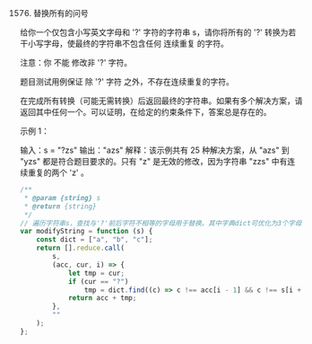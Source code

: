 1576. 替换所有的问号

给你一个仅包含小写英文字母和 '?' 字符的字符串 s，请你将所有的 '?' 转换为若干小写字母，使最终的字符串不包含任何 连续重复 的字符。

注意：你 不能 修改非 '?' 字符。

题目测试用例保证 除 '?' 字符 之外，不存在连续重复的字符。

在完成所有转换（可能无需转换）后返回最终的字符串。如果有多个解决方案，请返回其中任何一个。可以证明，在给定的约束条件下，答案总是存在的。

示例 1：

输入：s = "?zs"
输出："azs"
解释：该示例共有 25 种解决方案，从 "azs" 到 "yzs" 都是符合题目要求的。只有 "z" 是无效的修改，因为字符串 "zzs" 中有连续重复的两个 'z' 。

```js
/**
 * @param {string} s
 * @return {string}
 */
// 遍历字符串s，查找与'?'前后字符不相等的字母用于替换。其中字典dict可优化为3个字母，因为只需保证所有连续3个字符不相等，就能保证最终的字符串不包含任何连续重复的字符。
var modifyString = function (s) {
    const dict = ["a", "b", "c"];
    return [].reduce.call(
        s,
        (acc, cur, i) => {
            let tmp = cur;
            if (cur == "?")
                tmp = dict.find((c) => c !== acc[i - 1] && c !== s[i + 1]);
            return acc + tmp;
        },
        ""
    );
};
```
